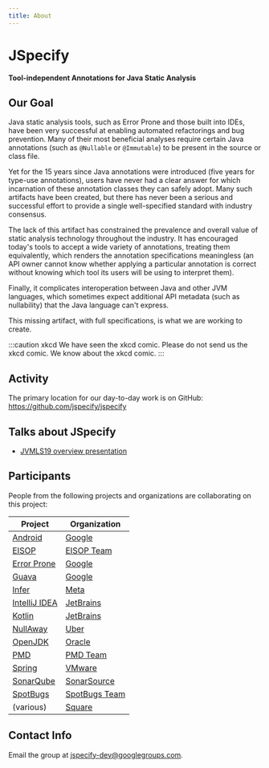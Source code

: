 ```yaml
---
title: About
---
```


# JSpecify

**Tool-independent Annotations for Java Static Analysis**

## Our Goal

Java static analysis tools, such as Error Prone and those built into IDEs, have been very successful at enabling automated refactorings and bug prevention.
Many of their most beneficial analyses require certain Java annotations (such as ``@Nullable`` or ``@Immutable``) to be present in the source or class file.

Yet for the 15 years since Java annotations were introduced (five years for type-use annotations), users have never had a clear answer for which incarnation of these annotation classes they can safely adopt.
Many such artifacts have been created, but there has never been a serious and successful effort to provide a single well-specified standard with industry consensus.

The lack of this artifact has constrained the prevalence and overall value of static analysis technology throughout the industry.
It has encouraged today's tools to accept a wide variety of annotations, treating them equivalently, which renders the annotation specifications meaningless (an API owner cannot know whether applying a particular annotation is correct without knowing which tool its users will be using to interpret them).

Finally, it complicates interoperation between Java and other JVM languages, which sometimes expect additional API metadata (such as nullability) that the Java language can't express.

This missing artifact, with full specifications, is what we are working to create.

:::caution xkcd
We have seen the xkcd comic. Please do not send us the xkcd comic. We know about the xkcd comic.
:::

## Activity

The primary location for our day-to-day work is on GitHub: https://github.com/jspecify/jspecify

## Talks about JSpecify

* [JVMLS19 overview presentation](https://drive.google.com/file/d/15wZ-cVPkfsNYzSez9WrAF4gEjWNzlDAD/view>)

## Participants

People from the following projects and organizations are collaborating on this project:


| Project                                                 | Organization                                  |
|---------------------------------------------------------|-----------------------------------------------|
| [Android](https://www.android.com>)                     | [Google](https://google.com)                  |
| [EISOP](https://eisop.uwaterloo.ca)                     | [EISOP Team](https://github.com/eisop)        |
| [Error Prone](https://errorprone.info)                  | [Google](https://google.com)                  |
| [Guava](https://github.com/google/guava)                | [Google](https://google.com)                  |
| [Infer](https://www.fbinfer.com)                        | [Meta](https://about.facebook.com)            |
| [IntelliJ IDEA](https://www.jetbrains.com/idea/)        | [JetBrains](https://www.jetbrains.com/)       |
| [Kotlin](https://kotlinlang.org/)                       | [JetBrains](https://www.jetbrains.com/)       |
| [NullAway](https://github.com/uber/NullAway)            | [Uber](https://uber.com)                      |
| [OpenJDK](https://openjdk.java.net)                     | [Oracle](https://www.oracle.com)              |
| [PMD](https://pmd.github.io/)                           | [PMD Team](https://pmd.github.io/)            |
| [Spring](https://tanzu.vmware.com/spring-app-framework) | [VMware](https://www.vmware.com/)             |
| [SonarQube](https://www.sonarqube.org/)                 | [SonarSource](https://www.sonarsource.com/)   |
| [SpotBugs](http://spotbugs.rtfd.io/)                    | [SpotBugs Team](https://github.com/spotbugs/) |
| (various)                                               | [Square](https://squareup.com)                |


## Contact Info

Email the group at <jspecify-dev@googlegroups.com>.

